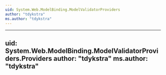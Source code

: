 ```yaml
---
uid: System.Web.ModelBinding.ModelValidatorProviders
author: "tdykstra"
ms.author: "tdykstra"
---
```


---
uid: System.Web.ModelBinding.ModelValidatorProviders.Providers
author: "tdykstra"
ms.author: "tdykstra"
---
